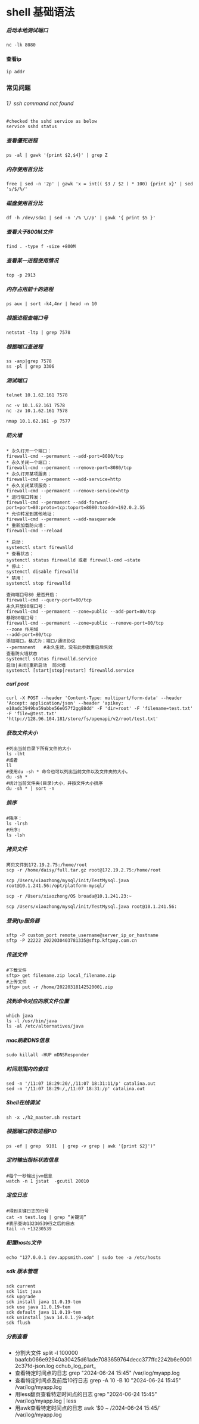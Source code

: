 # shell 基础语法

##### 启动本地测试端口

```
nc -lk 8080
```

#### 查看ip

```
ip addr
```



### 常见问题

###### 1）ssh command not found

```shell
#checked the sshd service as below
service sshd status
```



##### 查看僵死进程

```shell
ps -al | gawk '{print $2,$4}' | grep Z
```

##### 内存使用百分比

```shell
free | sed -n '2p' | gawk 'x = int(( $3 / $2 ) * 100) {print x}' | sed 's/$/%/'
```

##### 磁盘使用百分比

```shell
df -h /dev/sda1 | sed -n '/% \//p' | gawk '{ print $5 }'
```

##### 查看大于800M文件

```
find . -type f -size +800M
```

##### 查看某一进程使用情况

```
top -p 2913
```

##### 内存占用前十的进程

```
ps aux | sort -k4,4nr | head -n 10
```

##### 根据进程查端口号

```shell
netstat -ltp | grep 7578
```

##### 根据端口查进程

```
ss -anp|grep 7578
ss -pl | grep 3306
```

##### 测试端口

```
telnet 10.1.62.161 7578

nc -v 10.1.62.161 7578
nc -zv 10.1.62.161 7578

nmap 10.1.62.161 -p 7577
```

##### 防火墙

```
* 永久打开一个端口：
firewall-cmd --permanent --add-port=8080/tcp
* 永久关闭一个端口：
firewall-cmd --permanent --remove-port=8080/tcp
* 永久打开某项服务：
firewall-cmd --permanent --add-service=http
* 永久关闭某项服务：
firewall-cmd --permanent --remove-service=http
* 进行端口转发：
firewall-cmd --permanent --add-forward-port=port=80:proto=tcp:toport=8080:toaddr=192.0.2.55
* 允许转发到其他地址：
firewall-cmd --permanent --add-masquerade
* 重新加载防火墙：
firewall-cmd --reload

* 启动：
systemctl start firewalld
* 查看状态：
systemctl status firewalld 或者 firewall-cmd –state
* 停止：
systemctl disable firewalld
* 禁用：
systemctl stop firewalld

查询端口号80 是否开启：
firewall-cmd --query-port=80/tcp
永久开放80端口号：
firewall-cmd --permanent --zone=public --add-port=80/tcp
移除80端口号：
firewall-cmd --permanent --zone=public --remove-port=80/tcp
--zone 作用域
--add-port=80/tcp 
添加端口，格式为：端口/通讯协议
--permanent   #永久生效，没有此参数重启后失效
查看防火墙状态
systemctl status firewalld.service
启动|关闭|重新启动  防火墙
systemctl [start|stop|restart] firewalld.service 
```



##### curl post

```
curl -X POST --header 'Content-Type: multipart/form-data' --header 'Accept: application/json' --header 'apikey: e10adc3949ba59abbe56e057f2gg88dd' -F 'dir=root' -F 'filename=test.txt' -F 'file=@test.txt' 'http://128.96.104.181/store/fs/openapi/v2/root/test.txt'
```

##### 获取文件大小

```shell
#列出当前目录下所有文件的大小
ls -lht 
#或者
ll
#使用du -sh * 命令也可以列出当前文件以及文件夹的大小。
du -sh *
#统计当前文件夹(目录)大小，并按文件大小排序
du -sh * | sort -n
```

##### 排序

```shell
#降序：
ls -lrsh
#升序:
ls -lsh
```



##### 拷贝文件

```
拷贝文件到172.19.2.75:/home/root
scp -r /home/daisy/full.tar.gz root@172.19.2.75:/home/root

scp /Users/xiaozhong/mysql/init/TestMysql.java root@10.1.241.56:/opt/platform-mysql/

scp -r /Users/xiaozhong/OS broada@10.1.241.23:~

scp /Users/xiaozhong/mysql/init/TestMysql.java root@10.1.241.56:
```

##### 登录ftp服务器

```
sftp -P custom_port remote_username@server_ip_or_hostname
sftp -P 22222 2022030403781335@sftp.kftpay.com.cn
```

##### 传送文件

```
#下载文件
sftp> get filename.zip local_filename.zip
#上传文件
sftp> put -r /home/20220318142520001.zip
```

##### 找到命令对应的原文件位置

```shell
which java
ls -l /usr/bin/java
ls -al /etc/alternatives/java
```

##### mac刷新DNS信息

```shell
sudo killall -HUP mDNSResponder
```

##### 时间范围内的查找

```shell
sed -n '/11:07 18:29:20/,/11:07 18:31:11/p' catalina.out 
sed -n '/11:07 18:29:/,/11:07 18:31:/p' catalina.out
```

##### Shell在线调试

```shell
sh -x ./h2_master.sh restart
```

##### 根据端口获取进程PID

```shell
ps -ef | grep  9101  | grep -v grep | awk '{print $2}')"
```

##### 定时输出指标状态信息

```shell
#每个一秒输出jvm信息
watch -n 1 jstat  -gcutil 20010
```

##### 定位日志

```shell
#得到关键日志的行号
cat -n test.log | grep “关键词” 
#表示查询13230539行之后的日志
tail -n +13230539

```

##### 配置hosts文件

```
echo "127.0.0.1 dev.appsmith.com" | sudo tee -a /etc/hosts
```

##### sdk 版本管理

```shell
sdk current
sdk list java
sdk upgrade
sdk install java 11.0.19-tem
sdk use java 11.0.19-tem
sdk default java 11.0.19-tem
sdk uninstall java 14.0.1.j9-adpt
sdk flush
```

##### 分割查看

+ 分割大文件  split -l 100000 baafcb066e92940a30425d61ade7083659764decc377ffc2242b6e90012c37fd-json.log cchub_log_part_
+ 查看特定时间点的日志 grep "2024-06-24 15:45" /var/log/myapp.log
+ 查看特定时间点及前后10行日志 grep -A 10 -B 10 "2024-06-24 15:45" /var/log/myapp.log
+ 用less翻页查看特定时间点的日志 grep "2024-06-24 15:45" /var/log/myapp.log | less
+ 用awk查看特定时间点的日志 awk '$0 ~ /2024-06-24 15:45/' /var/log/myapp.log

